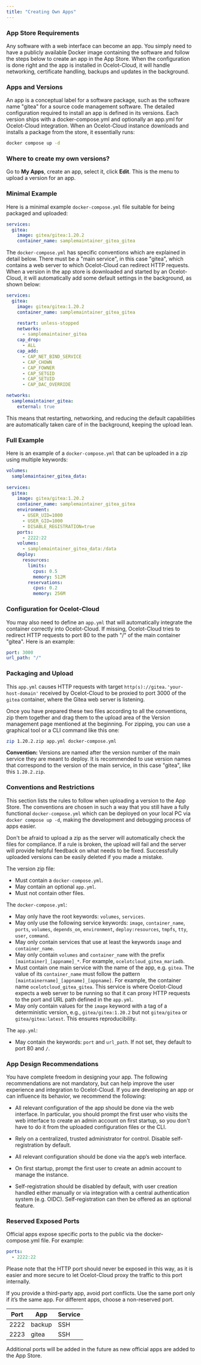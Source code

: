```yaml
---
title: "Creating Own Apps"
---
```


### App Store Requirements

Any software with a web interface can become an app. You simply need to have a publicly available Docker image containing the software and follow the steps below to create an app in the App Store. When the configuration is done right and the app is installed in Ocelot-Cloud, it will handle networking, certificate handling, backups and updates in the background.

### Apps and Versions

An app is a conceptual label for a software package, such as the software name "gitea" for a source code management software. The detailed configuration required to install an app is defined in its versions. Each version ships with a docker-compose.yml and optionally an app.yml for Ocelot-Cloud integration. When an Ocelot-Cloud instance downloads and installs a package from the store, it essentially runs:

```sh
docker compose up -d
```

### Where to create my own versions?

Go to **My Apps**, create an app, select it, click **Edit**. This is the menu to upload a version for an app.

### Minimal Example

Here is a minimal example `docker-compose.yml` file suitable for being packaged and uploaded:

```yaml
services:
  gitea:
    image: gitea/gitea:1.20.2
    container_name: samplemaintainer_gitea_gitea
```

The `docker-compose.yml` has specific conventions which are explained in detail below. There must be a "main service", in this case "gitea", which contains a web server to which Ocelot-Cloud can redirect HTTP requests. When a version in the app store is downloaded and started by an Ocelot-Cloud, it will automatically add some default settings in the background, as shown below:

```yaml
services:
  gitea:
    image: gitea/gitea:1.20.2
    container_name: samplemaintainer_gitea_gitea

    restart: unless-stopped
    networks:
      - samplemaintainer_gitea
    cap_drop:
      - ALL
    cap_add:
      - CAP_NET_BIND_SERVICE
      - CAP_CHOWN
      - CAP_FOWNER
      - CAP_SETGID
      - CAP_SETUID
      - CAP_DAC_OVERRIDE

networks:
  samplemaintainer_gitea:
    external: true
```

This means that restarting, networking, and reducing the default capabilities are automatically taken care of in the background, keeping the upload lean.

### Full Example

Here is an example of a `docker-compose.yml` that can be uploaded in a zip using multiple keywords:

```yaml
volumes:
  samplemaintainer_gitea_data:
    
services:
  gitea:
    image: gitea/gitea:1.20.2
    container_name: samplemaintainer_gitea_gitea
    environment:
      - USER_UID=1000
      - USER_GID=1000
      - DISABLE_REGISTRATION=true
    ports:
      - 2222:22
    volumes:
      - samplemaintainer_gitea_data:/data
    deploy:
      resources:
        limits:
          cpus: 0.5
          memory: 512M
        reservations:
          cpus: 0.2
          memory: 256M
```

### Configuration for Ocelot-Cloud

You may also need to define an `app.yml` that will automatically integrate the container correctly into Ocelot-Cloud. If missing, Ocelot-Cloud tries to redirect HTTP requests to port 80 to the path "/" of the main container "gitea". Here is an example:

```yaml
port: 3000
url_path: "/"
```

### Packaging and Upload

This `app.yml` causes HTTP requests with target `http(s)://gitea.'your-host-domain'` received by Ocelot-Cloud to be proxied to port 3000 of the `gitea` container, where the Gitea web server is listening.

Once you have prepared these two files according to all the conventions, zip them together and drag them to the upload area of the Version management page mentioned at the beginning. For zipping, you can use a graphical tool or a CLI command like this one:

```sh
zip 1.20.2.zip app.yml docker-compose.yml
```

**Convention:** Versions are named after the version number of the main service they are meant to deploy. It is recommended to use version names that correspond to the version of the main service, in this case "gitea", like this `1.20.2.zip`.

### Conventions and Restrictions

This section lists the rules to follow when uploading a version to the App Store. The conventions are chosen in such a way that you still have a fully functional `docker-compose.yml` which can be deployed on your local PC via `docker compose up -d`, making the development and debugging process of apps easier.

Don't be afraid to upload a zip as the server will automatically check the files for compliance. If a rule is broken, the upload will fail and the server will provide helpful feedback on what needs to be fixed. Successfully uploaded versions can be easily deleted if you made a mistake.

The version zip file:

- Must contain a `docker-compose.yml`.
- May contain an optional `app.yml`.
- Must not contain other files.

The `docker-compose.yml`:

- May only have the root keywords: `volumes`, `services`.
- May only use the following service keywords: `image`, `container_name`, `ports`, `volumes`, `depends_on`, `environment`, `deploy:resources`, `tmpfs`, `tty`, `user`, `command`.
- May only contain services that use at least the keywords `image` and `container_name`.
- May only contain `volumes` and `container_name` with the prefix `[maintainer]_[appname]_*`. For example, `ocelotcloud_gitea_mariadb`.
- Must contain one main service with the name of the app, e.g. `gitea`. The value of its `container_name` must follow the pattern `[maintainername]_[appname]_[appname]`. For example, the container name `ocelotcloud_gitea_gitea`. This service is where Ocelot-Cloud expects a web server to be running so that it can proxy HTTP requests to the port and URL path defined in the `app.yml`.
- May only contain values for the `image` keyword with a tag of a deterministic version, e.g., `gitea/gitea:1.20.2` but not `gitea/gitea` or `gitea/gitea:latest`. This ensures reproducibility.

The `app.yml`:

- May contain the keywords: `port` and `url_path`. If not set, they default to port 80 and `/`.

### App Design Recommendations

You have complete freedom in designing your app. The following recommendations are not mandatory, but can help improve the user experience and integration to Ocelot-Cloud. If you are developing an app or can influence its behavior, we recommend the following:

* All relevant configuration of the app should be done via the web interface. In particular, you should prompt the first user who visits the web interface to create an admin account on first startup, so you don't have to do it from the uploaded configuration files or the CLI.
* Rely on a centralized, trusted administrator for control. Disable self-registration by default.

* All relevant configuration should be done via the app’s web interface.
* On first startup, prompt the first user to create an admin account to manage the instance.
* Self-registration should be disabled by default, with user creation handled either manually or via integration with a central authentication system (e.g. OIDC). Self-registration can then be offered as an optional feature.

### Reserved Exposed Ports

Official apps expose specific ports to the public via the docker-compose.yml file. For example:

```yaml
ports:
  - 2222:22
```

Please note that the HTTP port should never be exposed in this way, as it is easier and more secure to let Ocelot-Cloud proxy the traffic to this port internally.

If you provide a third-party app, avoid port conflicts. Use the same port only if it’s the same app. For different apps, choose a non-reserved port. 

| Port | App | Service |
| ------------- |--------------| ------- |
| 2222          | backup       | SSH     |
| 2223          | gitea        | SSH     |

Additional ports will be added in the future as new official apps are added to the App Store.